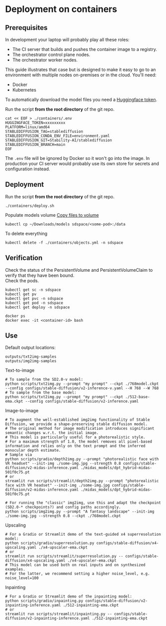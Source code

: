 # Deployment on containers

## Prerequisites

In development your laptop will probably play all these roles:
- The CI server that builds and pushes the container image to a registry.
- The orchestrator control plane nodes.
- The orchestrator worker nodes.  

This guide illustrates that case but is designed to make it easy to go to an environment with multiple nodes on-premises or in the cloud. You'll need:
- Docker
- Kubernetes  

To automatically download the model files you need a [Huggingface token](https://huggingface.co/settings/tokens).  

Run the script **from the root directory** of the git repo.
```Shell
cat << EOF > ./containers/.env
HUGGINGFACE_TOKEN=xxxxxxxxx
PLATFORM=linux/amd64
STABLEDIFFUSION_TAG=stablediffusion
STABLEDIFFUSION_CONDA_ENV_FILE=environment.yaml
STABLEDIFFUSION_GIT=Stability-AI/stablediffusion
STABLEDIFFUSION_BRANCH=main
EOF
```
The `.env` file will be ignored by Docker so it won't go into the image. In production your CI server would probably use its own store for secrets and configuration instead.  

## Deployment

Run the script **from the root directory** of the git repo.  
```Shell
./containers/deploy.sh
```

Populate models volume
[Copy files to volume](https://kubernetes.io/docs/reference/generated/kubectl/kubectl-commands#cp)
```Shell
kubectl cp ~/Downloads/models sdspace/<some-pod>:/data
```

To delete everything
```Shell
kubectl delete -f ./containers/objects.yml -n sdspace
```

## Verification

Check the status of the PersistentVolume and PersistentVolumeClaim to verify that they have been bound.  
Check the pods.
```Shell
kubectl get sc -n sdspace
kubectl get pv
kubectl get pvc -n sdspace
kubectl get pod -n sdspace
kubectl get deploy -n sdspace
```
```Shell
docker ps
docker exec -it <container-id> bash
```

## Use

Default output locations:
```
outputs/txt2img-samples
outputs/img2img-samples
```

Text-to-image
```
# To sample from the SD2.0-v model:
python scripts/txt2img.py --prompt "my prompt" --ckpt ./768model.ckpt --config configs/stable-diffusion/v2-inference-v.yaml --H 768 --W 768  
# To sample from the base model:
python scripts/txt2img.py --prompt "my prompt" --ckpt ./512-base-ema.ckpt --config configs/stable-diffusion/v2-inference.yaml
```

Image-to-image
```
# To augment the well-established img2img functionality of Stable Diffusion, we provide a shape-preserving stable diffusion model.
# The original method for image modification introduces significant semantic changes w.r.t. the initial image. 
# This model is particularly useful for a photorealistic style. 
# For a maximum strength of 1.0, the model removes all pixel-based information and relies only on the text prompt and the inferred monocular depth estimate.
# Sample via
python scripts/gradio/depth2img.py --prompt "photorealistic face with VR headset" --init-img ./some-img.jpg --strength 0.8 configs/stable-diffusion/v2-midas-inference.yaml ./midas_models/dpt_hybrid-midas-501f0c75.pt
# or 
streamlit run scripts/streamlit/depth2img.py --prompt "photorealistic face with VR headset" --init-img ./some-img.jpg configs/stable-diffusion/v2-midas-inference.yaml ./midas_models/dpt_hybrid-midas-501f0c75.pt

# For running the "classic" img2img, use this and adapt the checkpoint (SD2.0-* checkpoints?) and config paths accordingly.
python scripts/img2img.py --prompt "A fantasy landscape" --init-img ./some-img.jpg --strength 0.8 --ckpt ./768model.ckpt
```

Upscaling
```
# For a Gradio or Streamlit demo of the text-guided x4 superresolution model:
python scripts/gradio/superresolution.py configs/stable-diffusion/x4-upscaling.yaml ./x4-upscaler-ema.ckpt
# or
streamlit run scripts/streamlit/superresolution.py -- configs/stable-diffusion/x4-upscaling.yaml ./x4-upscaler-ema.ckpt
# This model can be used both on real inputs and on synthesized examples. 
# For the latter, we recommend setting a higher noise_level, e.g. noise_level=100
```

Inpainting
```
# For a Gradio or Streamlit demo of the inpainting model:
python scripts/gradio/inpainting.py configs/stable-diffusion/v2-inpainting-inference.yaml ./512-inpainting-ema.ckpt
# or
streamlit run scripts/streamlit/inpainting.py -- configs/stable-diffusion/v2-inpainting-inference.yaml ./512-inpainting-ema.ckpt
```
